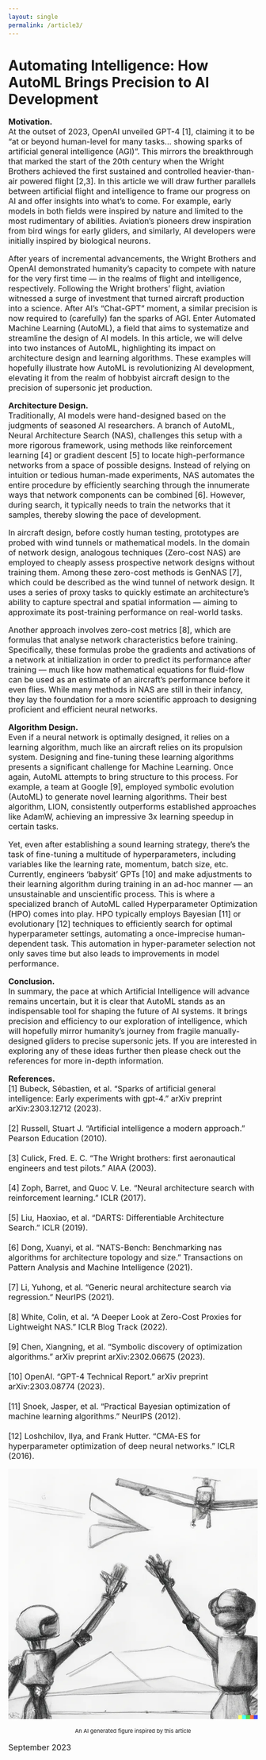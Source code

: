 ```yaml
---
layout: single
permalink: /article3/
---
```

<h1>Automating Intelligence: How AutoML Brings Precision to AI Development</h1>

<p style="font-size: 16px;"><b>Motivation.</b><br>
At the outset of 2023, OpenAI unveiled GPT-4 [1], claiming it to be “at or beyond human-level for many tasks… showing sparks of artificial general intelligence (AGI)”. This mirrors the breakthrough that marked the start of the 20th century when the Wright Brothers achieved the first sustained and controlled heavier-than-air powered flight [2,3]. In this article we will draw further parallels between artificial flight and intelligence to frame our progress on AI and offer insights into what’s to come. For example, early models in both fields were inspired by nature and limited to the most rudimentary of abilities. Aviation’s pioneers drew inspiration from bird wings for early gliders, and similarly, AI developers were initially inspired by biological neurons.<br>

<p style="font-size: 16px;">After years of incremental advancements, the Wright Brothers and OpenAI demonstrated humanity’s capacity to compete with nature for the very first time — in the realms of flight and intelligence, respectively. Following the Wright brothers’ flight, aviation witnessed a surge of investment that turned aircraft production into a science. After AI’s “Chat-GPT” moment, a similar precision is now required to (carefully) fan the sparks of AGI. Enter Automated Machine Learning (AutoML), a field that aims to systematize and streamline the design of AI models. In this article, we will delve into two instances of AutoML, highlighting its impact on architecture design and learning algorithms. These examples will hopefully illustrate how AutoML is revolutionizing AI development, elevating it from the realm of hobbyist aircraft design to the precision of supersonic jet production.<br>

<p style="font-size: 16px;"><b>Architecture Design.</b><br>
Traditionally, AI models were hand-designed based on the judgments of seasoned AI researchers. A branch of AutoML, Neural Architecture Search (NAS), challenges this setup with a more rigorous framework, using methods like reinforcement learning [4] or gradient descent [5] to locate high-performance networks from a space of possible designs. Instead of relying on intuition or tedious human-made experiments, NAS automates the entire procedure by efficiently searching through the innumerate ways that network components can be combined [6]. However, during search, it typically needs to train the networks that it samples, thereby slowing the pace of development.<br>

<p style="font-size: 16px;">In aircraft design, before costly human testing, prototypes are probed with wind tunnels or mathematical models. In the domain of network design, analogous techniques (Zero-cost NAS) are employed to cheaply assess prospective network designs without training them. Among these zero-cost methods is GenNAS [7], which could be described as the wind tunnel of network design. It uses a series of proxy tasks to quickly estimate an architecture’s ability to capture spectral and spatial information — aiming to approximate its post-training performance on real-world tasks.<br>

<p style="font-size: 16px;">Another approach involves zero-cost metrics [8], which are formulas that analyse network characteristics before training. Specifically, these formulas probe the gradients and activations of a network at initialization in order to predict its performance after training — much like how mathematical equations for fluid-flow can be used as an estimate of an aircraft’s performance before it even flies. While many methods in NAS are still in their infancy, they lay the foundation for a more scientific approach to designing proficient and efficient neural networks.<br>

<p style="font-size: 16px;"><b>Algorithm Design.</b><br>
Even if a neural network is optimally designed, it relies on a learning algorithm, much like an aircraft relies on its propulsion system. Designing and fine-tuning these learning algorithms presents a significant challenge for Machine Learning. Once again, AutoML attempts to bring structure to this process. For example, a team at Google [9], employed symbolic evolution (AutoML) to generate novel learning algorithms. Their best algorithm, LION, consistently outperforms established approaches like AdamW, achieving an impressive 3x learning speedup in certain tasks.<br>
  
<p style="font-size: 16px;">Yet, even after establishing a sound learning strategy, there’s the task of fine-tuning a multitude of hyperparameters, including variables like the learning rate, momentum, batch size, etc. Currently, engineers ‘babysit’ GPTs [10] and make adjustments to their learning algorithm during training in an ad-hoc manner — an unsustainable and unscientific process. This is where a specialized branch of AutoML called Hyperparameter Optimization (HPO) comes into play. HPO typically employs Bayesian [11] or evolutionary [12] techniques to efficiently search for optimal hyperparameter settings, automating a once-imprecise human-dependent task. This automation in hyper-parameter selection not only saves time but also leads to improvements in model performance.<br>
  
<p style="font-size: 16px;"><b>Conclusion.</b><br>
In summary, the pace at which Artificial Intelligence will advance remains uncertain, but it is clear that AutoML stands as an indispensable tool for shaping the future of AI systems. It brings precision and efficiency to our exploration of intelligence, which will hopefully mirror humanity’s journey from fragile manually-designed gliders to precise supersonic jets. If you are interested in exploring any of these ideas further then please check out the references for more in-depth information.

<p style="font-size: 16px;"><b>References.</b><br>
[1] Bubeck, Sébastien, et al. “Sparks of artificial general intelligence: Early experiments with gpt-4.” arXiv preprint arXiv:2303.12712 (2023). <br>
<br>
[2] Russell, Stuart J. “Artificial intelligence a modern approach.” Pearson Education (2010). <br>
<br>
[3] Culick, Fred. E. C. “The Wright brothers: first aeronautical engineers and test pilots.” AIAA (2003). <br>
<br>
[4] Zoph, Barret, and Quoc V. Le. “Neural architecture search with reinforcement learning.” ICLR (2017). <br>
<br>
[5] Liu, Haoxiao, et al. “DARTS: Differentiable Architecture Search.” ICLR (2019). <br>
<br>
[6] Dong, Xuanyi, et al. “NATS-Bench: Benchmarking nas algorithms for architecture topology and size.” Transactions on Pattern Analysis and Machine Intelligence (2021). <br>
<br>
[7] Li, Yuhong, et al. “Generic neural architecture search via regression.” NeurIPS (2021). <br>
<br>
[8] White, Colin, et al. “A Deeper Look at Zero-Cost Proxies for Lightweight NAS.” ICLR Blog Track (2022). <br>
<br>
[9] Chen, Xiangning, et al. “Symbolic discovery of optimization algorithms.” arXiv preprint arXiv:2302.06675 (2023). <br>
<br>
[10] OpenAI. “GPT-4 Technical Report.” arXiv preprint arXiv:2303.08774 (2023). <br>
<br>
[11] Snoek, Jasper, et al. “Practical Bayesian optimization of machine learning algorithms.” NeurIPS (2012). <br>
<br>
[12] Loshchilov, Ilya, and Frank Hutter. “CMA-ES for hyperparameter optimization of deep neural networks.” ICLR (2016). <br>
  
<p align="center">
  <img src="/art3.webp" alt="Alt Text">
</p>
<p align="center" style="font-size: 11px;"> An AI generated figure inspired by this article </p>
<p style="font-size: 16px;"> September 2023 </p>
